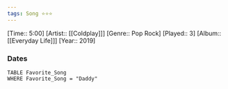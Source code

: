 ```yaml
---
tags: Song ⭐⭐⭐ 
---
```

[Time:: 5:00]
[Artist:: [[Coldplay]]]
[Genre:: Pop Rock]
[Played:: 3]
[Album:: [[Everyday Life]]]
[Year:: 2019]
### Dates
````dataview
TABLE Favorite_Song
WHERE Favorite_Song = "Daddy"
````